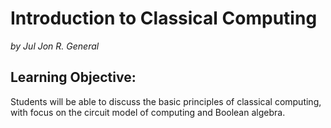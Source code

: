 # Introduction to Classical Computing
*by Jul Jon R. General*

## Learning Objective: 
Students will be able to discuss the basic principles of classical computing, with focus on the circuit model of computing and Boolean algebra.